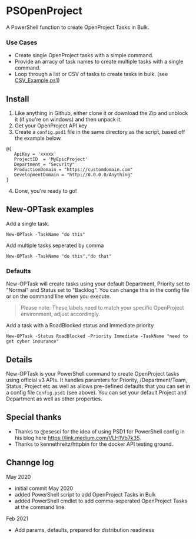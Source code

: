 # PSOpenProject

A PowerShell function to create OpenProject Tasks in Bulk.

### Use Cases
* Create single OpenProject tasks with a simple command.
* Provide an arracy of task names to create multiple tasks with a single command.
* Loop through a list or CSV of tasks to create tasks in bulk. (see [CSV_Example.ps1](CSV_Example.ps1))


## Install
1. Like anything in Github, either clone it or download the Zip and unblock it (if you're on windows) and then unpack it.
2. Get your OpenProject API key
2. Create a `config.psd1` file in the same directory as the script, based off the example below.

 ```
 @{
    ApiKey = 'xxxxx'
    ProjectID  = 'MyEpicProject'
    Department = "Security"
    ProductionDomain = "https://customdomain.com"
    DevelopmentDomain = "http://0.0.0.0/Anything"
}
```
4. Done, you're ready to go!


## New-OPTask examples

Add a single task.

`New-OPTask -TaskName "do this"`

Add multiple tasks seperated by comma

`New-OPTask -TaskName "do this","do that"`

### Defaults

New-OPTask will create tasks using your default Department, Priority set to "Normal" and Status set to "Backlog".  You can change this in the config file or on the command line when you execute.
> Please note:  These labels need to match your specific OpenProject environment, adjust accordingly.

Add a task with a RoadBlocked status and Immediate priority

`New-OPTask -Status RoadBlocked -Priority Immediate -TaskName "need to get cyber insurance"`

## Details

New-OPTask is your PowerShell command to create OpenProject tasks using official v3 APIs.  It handles paramters for Priority, /Department/Team, Status, Project etc as well as allows pre-defined defaults that you can set in a config file `Config.psd1` (see above).  You can set your default Project and Department as well as other properties.


## Special thanks
- Thanks to @esesci for the idea of using PSD1 for PowerShell config in his blog here https://link.medium.com/VLH1Vb7k35.
- Thanks to kennethreitz/httpbin for the docker API testing ground.

## Channge log

May 2020
- initial commit May 2020
- added PowerShell script to add OpenProject Tasks in Bulk
- added PowerShell cmdlet to add comma-seperated OpenProject Tasks at the command line.

Feb 2021
- Add params, defaults, prepared for distribution readiness

